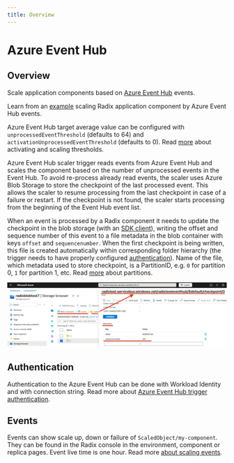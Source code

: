```yaml
---
title: Overview
---
```


# Azure Event Hub 
## Overview
Scale application components based on [Azure Event Hub](https://learn.microsoft.com/en-us/azure/event-hubs/event-hubs-about) events.

Learn from an [example](https://github.com/equinor/radix-public-site/tree/main/examples/radix-example-keda-eventhub) scaling Radix application component by Azure Event Hub events.

Azure Event Hub target average value can be configured with `unprocessedEventThreshold` (defaults to 64) and `activationUnprocessedEventThreshold` (defaults to 0). Read [more](https://keda.sh/docs/2.17/concepts/scaling-deployments/#activating-and-scaling-thresholds) about activating and scaling thresholds.

Azure Event Hub scaler trigger reads events from Azure Event Hub and scales the component based on the number of unprocessed events in the Event Hub. To avoid re-process already read events, the scaler uses Azure Blob Storage to store the checkpoint of the last processed event. This allows the scaler to resume processing from the last checkpoint in case of a failure or restart. If the checkpoint is not found, the scaler starts processing from the beginning of the Event Hub event list.


When an event is processed by a Radix component it needs to update the checkpoint in the blob storage (with an [SDK client](https://learn.microsoft.com/en-us/azure/event-hubs/sdks)), writing the offset and sequence number of this event to a file metadata in the blob container with keys `offset` and `sequencenumber`. When the first checkpoint is being written, this file is created automatically within corresponding folder hierarchy (the trigger needs to have properly configured [authentication](#authenticate-keda-to-azure-event-hub)).
Name of the file, which metadata used to store checkpoint, is a PartitionID, e.g. `0` for partition 0, `1` for partition 1, etc. Read [more](https://learn.microsoft.com/en-us/azure/event-hubs/event-hubs-features#partitions) about partitions.

![Event Hub checkpoint in blob storage](./event-hub-checkpoint.png)

## Authentication
Authentication to the Azure Event Hub can be done with Workload Identity and with connection string. Read more about [Azure Event Hub trigger authentication](./keda-azure-event-hub-trigger-authentication.md).

## Events
Events can show scale up, down or failure of `ScaledObject/my-component`. They can be found in the Radix console in the environment, component or replica pages. Event live time is one hour. Read more [about scaling events](./keda-azure-event-hub-trigger-events.md).
